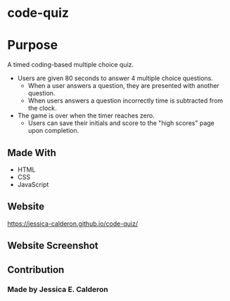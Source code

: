 # code-quiz
# Purpose
A timed coding-based multiple choice quiz. 
* Users are given 80 seconds to answer 4 multiple choice questions.
    * When a user answers a question, they are presented with another question.
    * When users answers a question incorrectly time is subtracted from the clock.
* The game is over when the timer reaches zero. 
    * Users can save their initials and score to the "high scores" page upon completion. 

## Made With
* HTML
* CSS
* JavaScript

## Website
https://jessica-calderon.github.io/code-quiz/

## Website Screenshot

## Contribution 
### Made by Jessica E. Calderon
